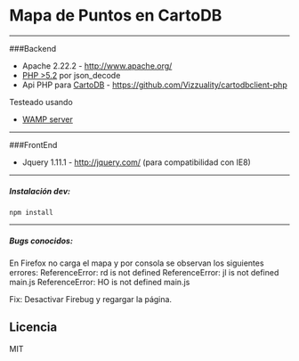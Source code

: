 Mapa de Puntos en CartoDB
======================================================

---

###Backend

+ Apache 2.22.2 - http://www.apache.org/
+ [PHP >5.2](http://es2.php.net/manual/en/function.json-decode.php) por json_decode
+ Api PHP para [CartoDB](http://www.cartodb.com/) - https://github.com/Vizzuality/cartodbclient-php

Testeado usando
+ [WAMP server](http://www.wampserver.com/en/)

---

###FrontEnd
+ Jquery 1.11.1 - http://jquery.com/ (para compatibilidad con IE8)

---

##### Instalación dev:
	
	npm install

---

##### Bugs conocidos:

En Firefox no carga el mapa y por consola se observan los siguientes errores:
	ReferenceError: rd is not defined
	ReferenceError: jl is not defined main.js
	ReferenceError: HO is not defined main.js

Fix:
Desactivar Firebug y regargar la página.


Licencia 
--------

MIT



